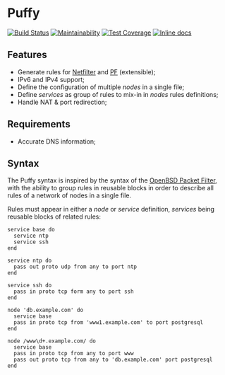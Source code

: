 # Puffy

[![Build Status](https://travis-ci.com/opus-codium/puffy.svg?branch=master)](https://travis-ci.com/opus-codium/puffy)
[![Maintainability](https://api.codeclimate.com/v1/badges/1d46ac8511718fd284fd/maintainability)](https://codeclimate.com/github/opus-codium/puffy/maintainability)
[![Test Coverage](https://api.codeclimate.com/v1/badges/1d46ac8511718fd284fd/test_coverage)](https://codeclimate.com/github/opus-codium/puffy/test_coverage)
[![Inline docs](http://inch-ci.org/github/opus-codium/puffy.svg?branch=master)](http://inch-ci.org/github/opus-codium/puffy)

## Features

* Generate rules for [Netfilter](http://www.netfilter.org/) and [PF](http://www.openbsd.org/faq/pf/) (extensible);
* IPv6 and IPv4 support;
* Define the configuration of multiple *nodes* in a single file;
* Define *services* as group of rules to mix-in in *nodes* rules definitions;
* Handle NAT & port redirection;

## Requirements

* Accurate DNS information;

## Syntax

The Puffy syntax is inspired by the syntax of the [OpenBSD Packet Filter](http://www.openbsd.org/faq/pf/), with the ability to group rules in reusable blocks in order to describe all rules of a network of nodes in a single file.

Rules must appear in either a *node* or *service* definition, *services* being
reusable blocks of related rules:

~~~
service base do
  service ntp
  service ssh
end

service ntp do
  pass out proto udp from any to port ntp
end

service ssh do
  pass in proto tcp form any to port ssh
end

node 'db.example.com' do
  service base
  pass in proto tcp from 'www1.example.com' to port postgresql
end

node /www\d+.example.com/ do
  service base
  pass in proto tcp from any to port www
  pass out proto tcp from any to 'db.example.com' port postgresql
end
~~~
